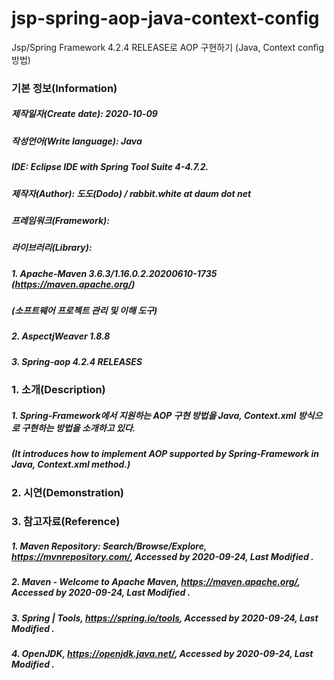 # jsp-spring-aop-java-context-config
Jsp/Spring Framework 4.2.4 RELEASE로 AOP 구현하기 (Java, Context config 방법)

### 기본 정보(Information)
##### 제작일자(Create date): 2020-10-09
##### 작성언어(Write language): Java
##### IDE: Eclipse IDE with Spring Tool Suite 4-4.7.2.
##### 제작자(Author): 도도(Dodo) / rabbit.white at daum dot net
##### 프레임워크(Framework): 
##### 라이브러리(Library): 
##### 1. Apache-Maven 3.6.3/1.16.0.2.20200610-1735 (https://maven.apache.org/)
##### (소프트웨어 프로젝트 관리 및 이해 도구)
##### 2. AspectjWeaver 1.8.8
##### 3. Spring-aop 4.2.4 RELEASES

### 1. 소개(Description)
##### 1. Spring-Framework에서 지원하는 AOP 구현 방법을 Java, Context.xml 방식으로 구현하는 방법을 소개하고 있다.
##### (It introduces how to implement AOP supported by Spring-Framework in Java, Context.xml method.)

### 2. 시연(Demonstration)

### 3. 참고자료(Reference)
##### 1. Maven Repository: Search/Browse/Explore, https://mvnrepository.com/, Accessed by 2020-09-24, Last Modified .
##### 2. Maven - Welcome to Apache Maven, https://maven.apache.org/, Accessed by 2020-09-24, Last Modified .
##### 3. Spring | Tools, https://spring.io/tools, Accessed by 2020-09-24, Last Modified .
##### 4. OpenJDK, https://openjdk.java.net/, Accessed by 2020-09-24, Last Modified .
##### 
